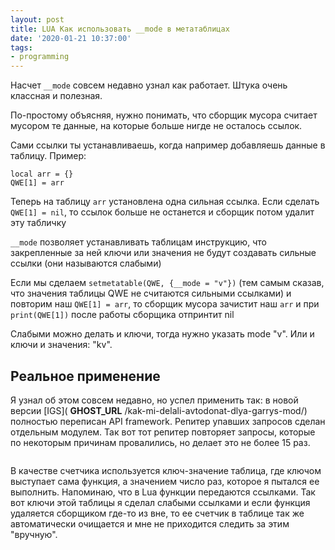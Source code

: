 ```yaml
---
layout: post
title: LUA Как использовать __mode в метатаблицах
date: '2020-01-21 10:37:00'
tags:
- programming
---
```


Насчет `__mode` совсем недавно узнал как работает. Штука очень классная и полезная.

По-простому объясняя, нужно понимать, что сборщик мусора считает мусором те данные, на которые больше нигде не осталось ссылок.

Сами ссылки ты устанавливаешь, когда например добавляешь данные в таблицу. Пример:

    local arr = {}
    QWE[1] = arr

Теперь на таблицу `arr` установлена одна сильная ссылка. Если сделать `QWE[1] = nil`, то ссылок больше не останется и сборщик потом удалит эту табличку

`__mode` позволяет устанавливать таблицам инструкцию, что закрепленные за ней ключи или значения не будут создавать сильные ссылки (они называются слабыми)

Если мы сделаем `setmetatable(QWE, {__mode = "v"})` (тем самым сказав, что значения таблицы QWE не считаются сильными ссылками) и повторим наш `QWE[1] = arr`, то сборщик мусора зачистит наш `arr` и при `print(QWE[1])` после работы сборщика отпринтит nil

Слабыми можно делать и ключи, тогда нужно указать mode "v". Или и ключи и значения: "kv".

## Реальное применение

Я узнал об этом совсем недавно, но успел применить так: в новой версии [IGS]( __GHOST_URL__ /kak-mi-delali-avtodonat-dlya-garrys-mod/) полностью переписан API framework. Репитер упавших запросов сделан отдельным модулем. Так вот тот репитер повторяет запросы, которые по некоторым причинам провалились, но делает это не более 15 раз.

<figure class="kg-card kg-image-card"><img src="https://s3.blog.amd-nick.me/2020/01/image-2.png" class="kg-image" alt loading="lazy"></img></figure>

В качестве счетчика используется ключ-значение таблица, где ключом выступает сама функция, а значением число раз, которое я пытался ее выполнить. Напоминаю, что в Lua функции передаются ссылками. Так вот ключи этой таблицы я сделал слабыми ссылками и если функция удаляется сборщиком где-то из вне, то ее счетчик в таблице так же автоматически очищается и мне не приходится следить за этим "вручную".

